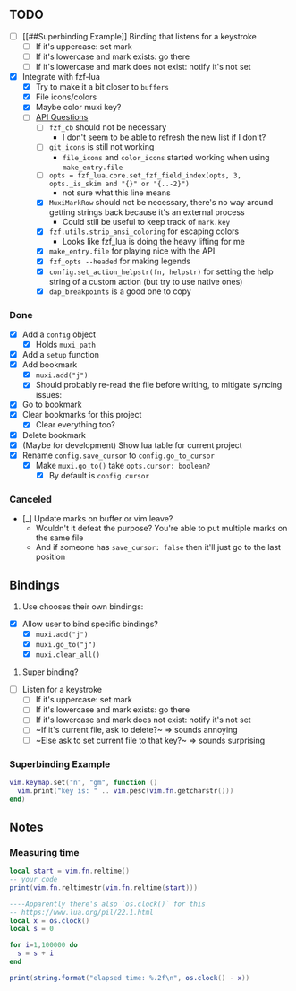 ## TODO

- [ ] [[##Superbinding Example]] Binding that listens for a keystroke
  - [ ] If it's uppercase: set mark
  - [ ] If it's lowercase and mark exists: go there
  - [ ] If it's lowercase and mark does not exist: notify it's not set
- [x] Integrate with fzf-lua
  - [x] Try to make it a bit closer to `buffers`
  - [x] File icons/colors
  - [x] Maybe color muxi key?
  - [ ] [API Questions](https://github.com/ibhagwan/fzf-lua/issues/773#issuecomment-1574001862)
    - [ ] `fzf_cb` should not be necessary
      - I don't seem to be able to refresh the new list if I don't?
    - [ ] `git_icons` is still not working
      - `file_icons` and `color_icons` started working when using `make_entry.file`
    - [ ] `opts = fzf_lua.core.set_fzf_field_index(opts, 3, opts._is_skim and "{}" or "{..-2}")`
      - not sure what this line means
    - [x] `MuxiMarkRow` should not be necessary, there's no way around getting strings back because it's an external process
      - Could still be useful to keep track of `mark.key`
    - [x] `fzf.utils.strip_ansi_coloring` for escaping colors
      - Looks like fzf_lua is doing the heavy lifting for me
    - [x] `make_entry.file` for playing nice with the API
    - [x] `fzf_opts --headed` for making legends
    - [x] `config.set_action_helpstr(fn, helpstr)` for setting the help string of a custom action (but try to use native ones)
    - [x] `dap_breakpoints` is a good one to copy

### Done

- [x] Add a `config` object
  - [x] Holds `muxi_path`
- [x] Add a `setup` function
- [x] Add bookmark
  - [x] `muxi.add("j")`
  - [x] Should probably re-read the file before writing, to mitigate syncing issues:
- [x] Go to bookmark
- [x] Clear bookmarks for this project
  - [x] Clear everything too?
- [x] Delete bookmark
- [x] (Maybe for development) Show lua table for current project
- [x] Rename `config.save_cursor` to `config.go_to_cursor`
  - [x] Make `muxi.go_to()` take `opts.cursor: boolean?`
    - [x] By default is `config.cursor`

### Canceled

- [_] Update marks on buffer or vim leave?
  - Wouldn't it defeat the purpose? You're able to put multiple marks on the same file
  - And if someone has `save_cursor: false` then it'll just go to the last position

## Bindings

1. Use chooses their own bindings:

- [x] Allow user to bind specific bindings?
  - [x] `muxi.add("j")`
  - [x] `muxi.go_to("j")`
  - [x] `muxi.clear_all()`

1. Super binding?

- [ ] Listen for a keystroke
  - [ ] If it's uppercase: set mark
  - [ ] If it's lowercase and mark exists: go there
  - [ ] If it's lowercase and mark does not exist: notify it's not set
  - [ ] ~If it's current file, ask to delete?~ => sounds annoying
  - [ ] ~Else ask to set current file to that key?~ => sounds surprising

### Superbinding Example

```lua
vim.keymap.set("n", "gm", function ()
  vim.print("key is: " .. vim.pesc(vim.fn.getcharstr()))
end)
```

## Notes

### Measuring time

```lua
local start = vim.fn.reltime()
-- your code
print(vim.fn.reltimestr(vim.fn.reltime(start)))

----Apparently there's also `os.clock()` for this
-- https://www.lua.org/pil/22.1.html
local x = os.clock()
local s = 0

for i=1,100000 do
  s = s + i
end

print(string.format("elapsed time: %.2f\n", os.clock() - x))
```
